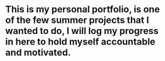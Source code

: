 # This is my personal portfolio, is one of the few summer projects that I wanted to do, I will log my progress in here to hold myself accountable and motivated. 
